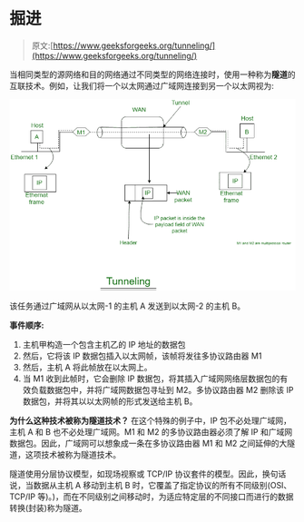 # 掘进

> 原文:[https://www.geeksforgeeks.org/tunneling/](https://www.geeksforgeeks.org/tunneling/)

当相同类型的源网络和目的网络通过不同类型的网络连接时，使用一种称为**隧道**的互联技术。例如，让我们将一个以太网通过广域网连接到另一个以太网视为:

![](img/692703ad7082a5745617fadc0a8603c9.png)

该任务通过广域网从以太网-1 的主机 A 发送到以太网-2 的主机 B。

**事件顺序:**

1.  主机甲构造一个包含主机乙的 IP 地址的数据包
2.  然后，它将该 IP 数据包插入以太网帧，该帧将发往多协议路由器 M1
3.  然后，主机 A 将此帧放在以太网上。
4.  当 M1 收到此帧时，它会删除 IP 数据包，将其插入广域网网络层数据包的有效负载数据包中，并将广域网数据包寻址到 M2。多协议路由器 M2 删除该 IP 数据包，并将其以以太网帧的形式发送给主机 B。

**为什么这种技术被称为隧道技术？**
在这个特殊的例子中，IP 包不必处理广域网，主机 A 和 B 也不必处理广域网。M1 和 M2 的多协议路由器必须了解 IP 和广域网数据包。因此，广域网可以想象成一条在多协议路由器 M1 和 M2 之间延伸的大隧道，这项技术被称为隧道技术。

隧道使用分层协议模型，如现场视察或 TCP/IP 协议套件的模型。因此，换句话说，当数据从主机 A 移动到主机 B 时，它覆盖了指定协议的所有不同级别(OSI、TCP/IP 等)。)，而在不同级别之间移动时，为适应特定层的不同接口而进行的数据转换(封装)称为隧道。